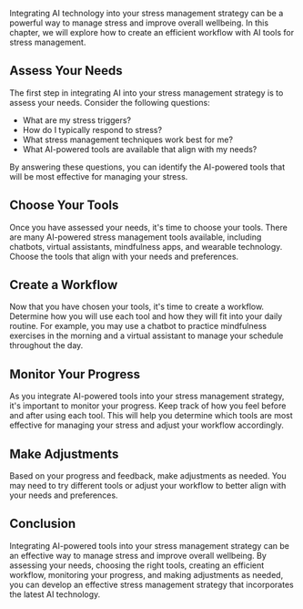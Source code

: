 
Integrating AI technology into your stress management strategy can be a powerful way to manage stress and improve overall wellbeing. In this chapter, we will explore how to create an efficient workflow with AI tools for stress management.

Assess Your Needs
-----------------

The first step in integrating AI into your stress management strategy is to assess your needs. Consider the following questions:

* What are my stress triggers?
* How do I typically respond to stress?
* What stress management techniques work best for me?
* What AI-powered tools are available that align with my needs?

By answering these questions, you can identify the AI-powered tools that will be most effective for managing your stress.

Choose Your Tools
-----------------

Once you have assessed your needs, it's time to choose your tools. There are many AI-powered stress management tools available, including chatbots, virtual assistants, mindfulness apps, and wearable technology. Choose the tools that align with your needs and preferences.

Create a Workflow
-----------------

Now that you have chosen your tools, it's time to create a workflow. Determine how you will use each tool and how they will fit into your daily routine. For example, you may use a chatbot to practice mindfulness exercises in the morning and a virtual assistant to manage your schedule throughout the day.

Monitor Your Progress
---------------------

As you integrate AI-powered tools into your stress management strategy, it's important to monitor your progress. Keep track of how you feel before and after using each tool. This will help you determine which tools are most effective for managing your stress and adjust your workflow accordingly.

Make Adjustments
----------------

Based on your progress and feedback, make adjustments as needed. You may need to try different tools or adjust your workflow to better align with your needs and preferences.

Conclusion
----------

Integrating AI-powered tools into your stress management strategy can be an effective way to manage stress and improve overall wellbeing. By assessing your needs, choosing the right tools, creating an efficient workflow, monitoring your progress, and making adjustments as needed, you can develop an effective stress management strategy that incorporates the latest AI technology.
